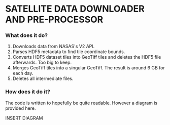 # SATELLITE DATA DOWNLOADER AND PRE-PROCESSOR


### What does it do?
1. Downloads data from NASAS's V2 API.
2. Parses HDF5 metadata to find tile coordinate bounds.
3. Converts HDF5 dataset tiles into GeoTiff tiles and deletes the HDF5 file afterwards. Too big to keep.
4. Merges GeoTiff tiles into a singular GeoTiff. The result is around 6 GB for each day.
5. Deletes all intermediate files.


### How does it do it?
The code is written to hopefully be quite readable.
However a diagram is provided here.

INSERT DIAGRAM